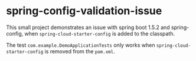 # spring-config-validation-issue

This small project demonstrates an issue with spring boot 1.5.2 and spring-config, when `spring-cloud-starter-config` is added to the classpath.

The test `com.example.DemoApplicationTests` only works when `spring-cloud-starter-config` is removed from the `pom.xml`.
